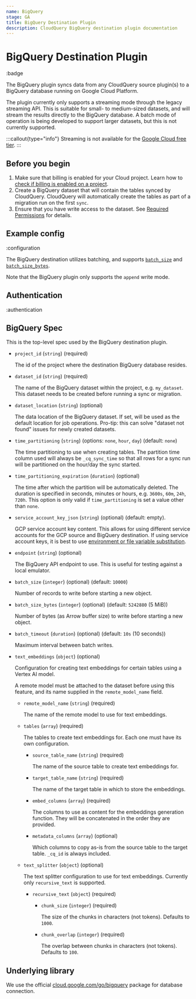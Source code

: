 ```yaml
---
name: BigQuery
stage: GA
title: BigQuery Destination Plugin
description: CloudQuery BigQuery destination plugin documentation
---
```

# BigQuery Destination Plugin

:badge

The BigQuery plugin syncs data from any CloudQuery source plugin(s) to a BigQuery database running on Google Cloud Platform.

The plugin currently only supports a streaming mode through the legacy streaming API. This is suitable for small- to medium-sized datasets, and will stream the results directly to the BigQuery database. A batch mode of operation is being developed to support larger datasets, but this is not currently supported.

:::callout{type="info"}
Streaming is not available for the [Google Cloud free tier](https://cloud.google.com/bigquery/pricing#free-tier).
:::

## Before you begin

1. Make sure that billing is enabled for your Cloud project. Learn how to [check if billing is enabled on a project](https://cloud.google.com/billing/docs/how-to/verify-billing-enabled).
2. Create a BigQuery dataset that will contain the tables synced by CloudQuery. CloudQuery will automatically create the tables as part of a migration run on the first `sync`.
3. Ensure that you have write access to the dataset. See [Required Permissions](https://cloud.google.com/bigquery/docs/streaming-data-into-bigquery) for details.

## Example config

:configuration

The BigQuery destination utilizes batching, and supports [`batch_size`](/docs/reference/destination-spec#batch_size) and [`batch_size_bytes`](/docs/reference/destination-spec#batch_size_bytes).

Note that the BigQuery plugin only supports the `append` write mode. 

## Authentication

:authentication

## BigQuery Spec

This is the top-level spec used by the BigQuery destination plugin.

- `project_id` (`string`) (required)

  The id of the project where the destination BigQuery database resides.


- `dataset_id` (`string`) (required)

  The name of the BigQuery dataset within the project, e.g. `my_dataset`.
  This dataset needs to be created before running a sync or migration.


- `dataset_location` (`string`) (optional)

  The data location of the BigQuery dataset. If set, will be used as the default location for job operations.
  Pro-tip: this can solve "dataset not found" issues for newly created datasets.


- `time_partitioning` (`string`) (options: `none`, `hour`, `day`) (default: `none`)

  The time partitioning to use when creating tables. The partition time column used will always be `_cq_sync_time` so that all rows for a sync run will be partitioned on the hour/day the sync started.

- `time_partitioning_expiration` (`duration`) (optional)

  The time after which the partition will be automatically deleted. The duration is specified in seconds, minutes or hours, e.g. `3600s`, `60m`, `24h`, `720h`.
  This option is only valid if `time_partitioning` is set a value other than `none`.

- `service_account_key_json` (`string`) (optional) (default: empty).

  GCP service account key content.
  This allows for using different service accounts for the GCP source and BigQuery destination.
  If using service account keys, it is best to use [environment or file variable substitution](/docs/advanced-topics/environment-variable-substitution).

- `endpoint` (`string`) (optional)

  The BigQuery API endpoint to use. This is useful for testing against a local emulator.

- `batch_size` (`integer`) (optional) (default: `10000`)

  Number of records to write before starting a new object.

- `batch_size_bytes` (`integer`) (optional) (default: `5242880` (5 MiB))

  Number of bytes (as Arrow buffer size) to write before starting a new object.

- `batch_timeout` (`duration`) (optional) (default: `10s` (10 seconds))

  Maximum interval between batch writes.

- `text_embeddings` (`object`) (optional)

  Configuration for creating text embeddings for certain tables using a Vertex AI model.

  A remote model must be attached to the dataset before using this feature, and its name supplied in the `remote_model_name` field.
  
  - `remote_model_name` (`string`) (required)

    The name of the remote model to use for text embeddings.

  - `tables` (`array`) (required)

    The tables to create text embeddings for. Each one must have its own configuration.

    - `source_table_name` (`string`) (required)
      
      The name of the source table to create text embeddings for.

    - `target_table_name` (`string`) (required)
      
      The name of the target table in which to store the embeddings.

    - `embed_columns` (`array`) (required)

      The columns to use as content for the embeddings generation function. They will be concatenated in the order they are provided.

    - `metadata_columns` (`array`) (optional)
      
      Which columns to copy as-is from the source table to the target table. `_cq_id` is always included.

  - `text_splitter` (`object`) (optional)

    The text splitter configuration to use for text embeddings. Currently only `recursive_text` is supported.

    - `recursive_text` (`object`) (required)

      - `chunk_size` (`integer`) (required)

        The size of the chunks in characters (not tokens). Defaults to `1000`.

      - `chunk_overlap` (`integer`) (required)
      
        The overlap between chunks in characters (not tokens). Defaults to `100`.

## Underlying library

We use the official [cloud.google.com/go/bigquery](https://pkg.go.dev/cloud.google.com/go/bigquery) package for database connection.

